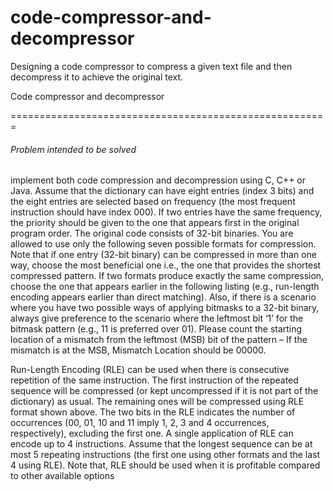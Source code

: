 # code-compressor-and-decompressor
Designing a code compressor to compress a given text file and then decompress it to achieve the original text.

Code compressor and decompressor

=======================================================

###### Problem intended to be solved

implement both code compression and decompression using C, C++ or Java.
Assume that the dictionary can have eight entries (index 3 bits) and the eight entries are selected based on
frequency (the most frequent instruction should have index 000). If two entries have the same frequency,
the priority should be given to the one that appears first in the original program order. The original
code consists of 32-bit binaries. You are allowed to use only the following seven possible formats for
compression. Note that if one entry (32-bit binary) can be compressed in more than one way, choose the
most beneficial one i.e., the one that provides the shortest compressed pattern. If two formats produce
exactly the same compression, choose the one that appears earlier in the following listing (e.g., run-length
encoding appears earlier than direct matching). Also, if there is a scenario where you have two possible
ways of applying bitmasks to a 32-bit binary, always give preference to the scenario where the leftmost bit
‘1’ for the bitmask pattern (e.g., 11 is preferred over 01). Please count the starting location of a mismatch
from the leftmost (MSB) bit of the pattern – If the mismatch is at the MSB, Mismatch Location should
be 00000.

Run-Length Encoding (RLE) can be used when there is consecutive repetition of the same instruction. The first instruction of the repeated sequence will be compressed (or kept uncompressed if it
is not part of the dictionary) as usual. The remaining ones will be compressed using RLE format shown
above. The two bits in the RLE indicates the number of occurrences (00, 01, 10 and 11 imply 1, 2, 3
and 4 occurrences, respectively), excluding the first one. A single application of RLE can encode up to
4 instructions. Assume that the longest sequence can be at most 5 repeating instructions (the first one
using other formats and the last 4 using RLE). Note that, RLE should be used when it is profitable
compared to other available options
